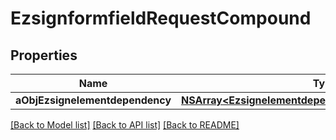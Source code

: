 # EzsignformfieldRequestCompound

## Properties
Name | Type | Description | Notes
------------ | ------------- | ------------- | -------------
**aObjEzsignelementdependency** | [**NSArray&lt;EzsignelementdependencyRequestCompound&gt;***](EzsignelementdependencyRequest.md) |  | [optional] 

[[Back to Model list]](../README.md#documentation-for-models) [[Back to API list]](../README.md#documentation-for-api-endpoints) [[Back to README]](../README.md)


